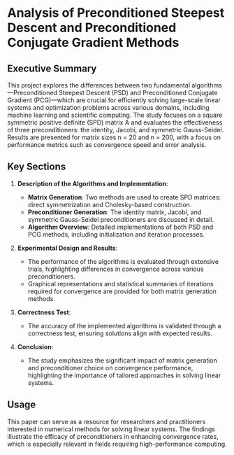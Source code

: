 # Analysis of Preconditioned Steepest Descent and Preconditioned Conjugate Gradient Methods

## Executive Summary
This project explores the differences between two fundamental algorithms—Preconditioned Steepest Descent (PSD) and Preconditioned Conjugate Gradient (PCG)—which are crucial for efficiently solving large-scale linear systems and optimization problems across various domains, including machine learning and scientific computing. The study focuses on a square symmetric positive definite (SPD) matrix A and evaluates the effectiveness of three preconditioners: the identity, Jacobi, and symmetric Gauss-Seidel. Results are presented for matrix sizes n = 20 and n = 200, with a focus on performance metrics such as convergence speed and error analysis.

## Key Sections
1. **Description of the Algorithms and Implementation**:
   - **Matrix Generation**: Two methods are used to create SPD matrices: direct symmetrization and Cholesky-based construction.
   - **Preconditioner Generation**: The identity matrix, Jacobi, and symmetric Gauss-Seidel preconditioners are discussed in detail.
   - **Algorithm Overview**: Detailed implementations of both PSD and PCG methods, including initialization and iteration processes.

2. **Experimental Design and Results**:
   - The performance of the algorithms is evaluated through extensive trials, highlighting differences in convergence across various preconditioners.
   - Graphical representations and statistical summaries of iterations required for convergence are provided for both matrix generation methods.

3. **Correctness Test**:
   - The accuracy of the implemented algorithms is validated through a correctness test, ensuring solutions align with expected results.

4. **Conclusion**:
   - The study emphasizes the significant impact of matrix generation and preconditioner choice on convergence performance, highlighting the importance of tailored approaches in solving linear systems.

## Usage
This paper can serve as a resource for researchers and practitioners interested in numerical methods for solving linear systems. The findings illustrate the efficacy of preconditioners in enhancing convergence rates, which is especially relevant in fields requiring high-performance computing.
